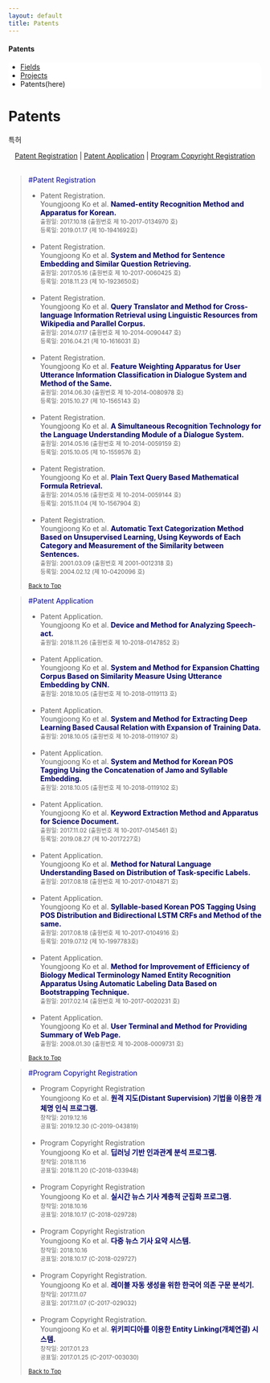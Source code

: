 ```yaml
---
layout: default
title: Patents
---
```

<a name="top"></a>
<h4>Patents</h4>
 <div class="linklink" style = "background-color:#ffffff;border-radius:0 15px">
          <ul class="posts-list">
            <li class="post-link">
                <a class="post-title" href="https://nlplab-skku.github.io/Research/Fields/">Fields</a>
            </li>
            <li class="post-link">
                <a class="post-title" href="https://nlplab-skku.github.io/Research/Projects/">Projects</a>
            </li>
            <li>Patents(here)
            </li>
          </ul>
  </div>


<div class="post">
	<h1 class="pageTitle">Patents</h1>
	<p class="meta">특허</p>
	<div class="linklink" style = "text-align:center;">
		<a href="#1">Patent Registration</a> | <a href="#2">Patent Application</a> | <a href="#3">Program Copyright Registration</a>
	</div>
	<br>
</div>
<blockquote>
<p><a name="1"><font style = "color:#0000A5;">#Patent Registration</font></a></p>
<ul>
	<li>
		Patent Registration.<br>
		Youngjoong Ko et al. <b><font color = "#000063">Named-entity Recognition Method and Apparatus for Korean.</font></b><br>
		<small>출원일: 2017.10.18 (출원번호 제 10-2017-0134970 호)</small><br>
		<small>등록일: 2019.01.17 (제 10-1941692호)</small>
	</li>
	<br>
	<li>
		Patent Registration.<br>
		Youngjoong Ko et al. <b><font color = "#000063">System and Method for Sentence Embedding and Similar Question Retrieving.</font></b><br>
		<small>출원일: 2017.05.16 (출원번호 제 10-2017-0060425 호)</small><br>
		<small>등록일: 2018.11.23 (제 10-1923650호)</small>
	</li>
	<br>
	<li>
		Patent Registration.<br>
		Youngjoong Ko et al. <b><font color = "#000063">Query Translator and Method for Cross-language Information Retrieval using Linguistic Resources from Wikipedia and Parallel Corpus.</font></b><br>
		<small>출원일: 2014.07.17 (출원번호 제 10-2014-0090447 호) </small><br>
		<small>등록일: 2016.04.21 (제 10-1616031 호)</small>
	</li>
	<br>
	<li>
		Patent Registration.<br>
		Youngjoong Ko et al. <b><font color = "#000063">Feature Weighting Apparatus for User Utterance Information Classification in Dialogue System and Method of the Same.</font></b><br>
		<small>출원일: 2014.06.30 (출원번호 제 10-2014-0080978 호) </small><br>
		<small>등록일: 2015.10.27 (제 10-1565143 호)</small>
	</li>
	<br>
	<li>
		Patent Registration.<br>
		Youngjoong Ko et al. <b><font color = "#000063">A Simultaneous Recognition Technology for the Language Understanding Module of a Dialogue System.</font></b><br>
		<small>출원일: 2014.05.16 (출원번호 제 10-2014-0059159 호) </small><br>
		<small>등록일: 2015.10.05 (제 10-1559576 호)</small>
	</li>
	<br>
	<li>
		Patent Registration.<br>
		Youngjoong Ko et al. <b><font color = "#000063">Plain Text Query Based Mathematical Formula Retrieval.</font></b><br>
		<small>출원일: 2014.05.16 (출원번호 제 10-2014-0059144 호) </small><br>
		<small>등록일: 2015.11.04 (제 10-1567904 호)</small>
	</li>
	<br>
	<li>
		Patent Registration.<br>
		Youngjoong Ko et al. <b><font color = "#000063">Automatic Text Categorization Method Based on Unsupervised Learning, Using Keywords of Each Category and Measurement of the Similarity between Sentences.</font></b><br>
		<small>출원일: 2001.03.09 (출원번호 제 2001-0012318 호)</small><br>
		<small>등록일: 2004.02.12 (제 10-0420096 호)</small>
	</li>
</ul>
<p><small><a href="#top">Back to Top</a></small></p>
</blockquote>
<blockquote>
<p><a name="2"><font style = "color:#0000A5;">#Patent Application</font></a></p>
<ul>
	<li>
		Patent Application.<br>
		Youngjoong Ko et al. <b><font color = "#000063">Device and Method for Analyzing Speech-act.</font></b><br>
		<small>출원일: 2018.11.26 (출원번호 제 10-2018-0147852 호)</small>
	</li>
	<br>
	<li>
		Patent Application.<br>
		Youngjoong Ko et al. <b><font color = "#000063">System and Method for Expansion Chatting Corpus Based on Similarity Measure Using Utterance Embedding by CNN.</font></b><br>
		<small>출원일: 2018.10.05 (출원번호 제 10-2018-0119113 호)</small>
	</li>
	<br>
	<li>
		Patent Application.<br>
		Youngjoong Ko et al. <b><font color = "#000063">System and Method for Extracting Deep Learning Based Causal Relation with Expansion of Training Data.</font></b><br>
		<small>출원일: 2018.10.05 (출원번호 제 10-2018-0119107 호)</small>
	</li>
	<br>
	<li>
		Patent Application.<br>
		Youngjoong Ko et al. <b><font color = "#000063">System and Method for Korean POS Tagging Using the Concatenation of Jamo and Syllable Embedding.</font></b><br>
		<small>출원일: 2018.10.05 (출원번호 제 10-2018-0119102 호)</small>
	</li>
	<br>
	<li>
		Patent Application.<br>
		Youngjoong Ko et al. <b><font color = "#000063">Keyword Extraction Method and Apparatus for Science Document.</font></b><br>
		<small>출원일: 2017.11.02 (출원번호 제 10-2017-0145461 호)</small><br>
		<small>등록일: 2019.08.27 (제 10-2017227호)</small>
	</li>
	<br>
	<li>
		Patent Application.<br>
		Youngjoong Ko et al. <b><font color = "#000063">Method for Natural Language Understanding Based on Distribution of Task-specific Labels.</font></b><br>
		<small>출원일: 2017.08.18 (출원번호 제 10-2017-0104871 호)</small>
	</li>
	<br>
	<li>
		Patent Application.<br>
		Youngjoong Ko et al. <b><font color = "#000063">Syllable-based Korean POS Tagging Using POS Distribution and Bidirectional LSTM CRFs and Method of the same.</font></b><br>
		<small>출원일: 2017.08.18 (출원번호 제 10-2017-0104916 호)</small><br>
		<small>등록일: 2019.07.12 (제 10-1997783호)</small>
	</li>
	<br>
	<li>
		Patent Application.<br>
		Youngjoong Ko et al. <b><font color = "#000063">Method for Improvement of Efficiency of Biology Medical Terminology Named Entity Recognition Apparatus Using Automatic Labeling Data Based on Bootstrapping Technique.</font></b><br>
		<small>출원일: 2017.02.14 (출원번호 제 10-2017-0020231 호)</small>
	</li>
	<br>
	<li>
		Patent Application.<br>
		Youngjoong Ko et al. <b><font color = "#000063">User Terminal and Method for Providing Summary of Web Page.</font></b><br>
		<small>출원일: 2008.01.30 (출원번호 제 10-2008-0009731 호)</small>
	</li>
</ul>
<p><small><a href="#top">Back to Top</a></small></p>
</blockquote>
<blockquote>
<p><a name="3"><font style = "color:#0000A5;">#Program Copyright Registration</font></a></p>
<ul>
	<li>
		Program Copyright Registration<br>
		Youngjoong Ko et al. <b><font color = "#000063">원격 지도(Distant Supervision) 기법을 이용한 개체명 인식 프로그램.</font></b><br>
		<small>창작일: 2019.12.16</small><br>
		<small>공표일: 2019.12.30 (C-2019-043819)</small>
	</li>
	<br>
	<li>
		Program Copyright Registration<br>
		Youngjoong Ko et al. <b><font color = "#000063">딥러닝 기반 인과관계 분석 프로그램.</font></b><br>
		<small>창작일: 2018.11.16</small><br>
		<small>공표일: 2018.11.20 (C-2018-033948)</small>
	</li>
	<br>
	<li>
		Program Copyright Registration<br>
		Youngjoong Ko et al. <b><font color = "#000063">실시간 뉴스 기사 계층적 군집화 프로그램.</font></b><br>
		<small>창작일: 2018.10.16</small><br>
		<small>공표일: 2018.10.17 (C-2018-029728)</small>
	</li>
	<br>
	<li>
		Program Copyright Registration<br>
		Youngjoong Ko et al. <b><font color = "#000063">다중 뉴스 기사 요약 시스템.</font></b><br>
		<small>창작일: 2018.10.16</small><br>
		<small>공표일: 2018.10.17 (C-2018-029727)</small>
	</li>
	<br>
	<li>
		Program Copyright Registration.<br>
		Youngjoong Ko et al. <b><font color = "#000063">레이블 자동 생성을 위한 한국어 의존 구문 분석기.</font></b><br>
		<small>창작일: 2017.11.07</small><br>
		<small>공표일: 2017.11.07 (C-2017-029032)</small>
	</li>
	<br>
	<li>
		Program Copyright Registration.<br>
		Youngjoong Ko et al. <b><font color = "#000063">위키피디아를 이용한 Entity Linking(개체연결) 시스템.</font></b><br>
		<small>창작일: 2017.01.23</small><br>
		<small>공표일: 2017.01.25 (C-2017-003030)</small>
	</li>
</ul>
<p><small><a href="#top">Back to Top</a></small></p>
</blockquote>
